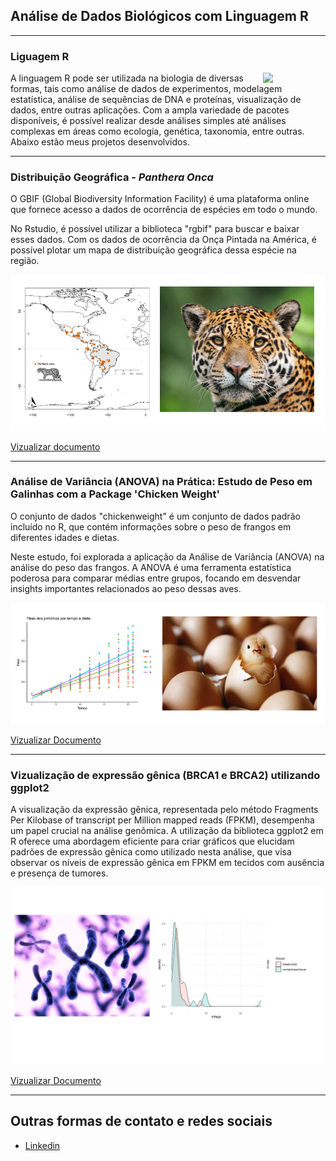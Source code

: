 ## Análise de Dados Biológicos com Linguagem R

---

### Liguagem R

<img src="https://i.imgur.com/VXZJzsB.png" align="right" width="100">  <!-- imagem alinhada à direita -->

A linguagem R pode ser utilizada na biologia de diversas formas, tais como análise de dados de experimentos, modelagem estatística, análise de sequências de DNA e proteínas, visualização de dados, entre outras aplicações. Com a ampla variedade de pacotes disponíveis, é possível realizar desde análises simples até análises complexas em áreas como ecologia, genética, taxonomia, entre outras.
Abaixo estão meus projetos desenvolvidos.


---

### Distribuição Geográfica - *Panthera Onca*
O GBIF (Global Biodiversity Information Facility) é uma plataforma online que fornece acesso a dados de ocorrência de espécies em todo o mundo. 

No Rstudio, é possível utilizar a biblioteca "rgbif" para buscar e baixar esses dados. Com os dados de ocorrência da Onça Pintada na América, é possível plotar um mapa de distribuição geográfica dessa espécie na região. 


<img src="images/onca.png?raw=true" />

[Vizualizar documento](https://drive.google.com/file/d/1_Ge6xl6KVcIt5T7N90uEyrYD__mbh53k/view)

---

### Análise de Variância (ANOVA) na Prática: Estudo de Peso em Galinhas com a Package 'Chicken Weight' 
O conjunto de dados "chickenweight" é um conjunto de dados padrão incluído no R, que contém informações sobre o peso de frangos em diferentes idades e dietas.

Neste estudo, foi explorada a aplicação da Análise de Variância (ANOVA) na análise do peso das frangos. A ANOVA é uma ferramenta estatística poderosa para comparar médias entre grupos, focando em desvendar insights importantes relacionados ao peso dessas aves.

<img src="images/pintinhos.png?raw=true" />

[Vizualizar Documento](https://drive.google.com/file/d/1hHKD_zNt9I260G05Q4i4NAMSLDWTldSA/view)

---

### Vizualização de expressão gênica (BRCA1 e BRCA2) utilizando ggplot2
A visualização da expressão gênica, representada pelo método Fragments Per Kilobase of transcript per Million mapped reads (FPKM), desempenha um papel crucial na análise genômica. A utilização da biblioteca ggplot2 em R oferece uma abordagem eficiente para criar gráficos que elucidam padrões de expressão gênica como utilizado nesta análise, que visa observar os níveis de expressão gênica em FPKM em tecidos com ausência e presença de tumores.


<img src="images/expre_gen.png?raw=true" />

[Vizualizar Documento](https://rpubs.com/jadespereira/1116633)

---


## Outras formas de contato e redes sociais

- [Linkedin](www.linkedin.com/in/jade-santiago-4b1799214)


